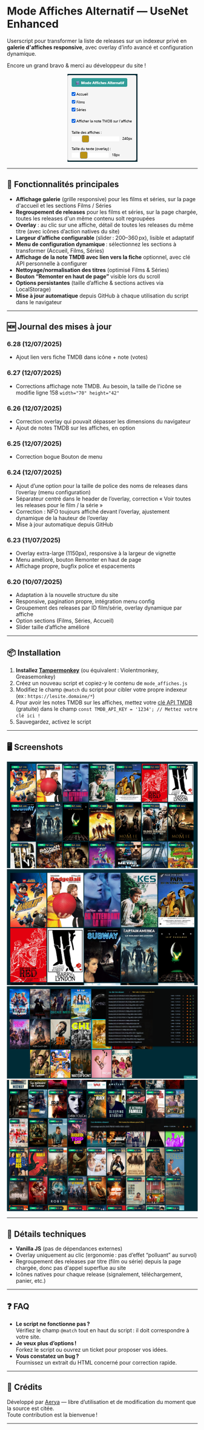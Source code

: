 # Mode Affiches Alternatif — UseNet Enhanced

Userscript pour transformer la liste de releases sur un indexeur privé en **galerie d'affiches responsive**, avec overlay d’info avancé et configuration dynamique.

Encore un grand bravo & merci au développeur du site !






<div align="center">

<img src="https://raw.githubusercontent.com/Aerya/Mode-Affiches/refs/heads/main/Screens/1.2.png" alt="Menu" />

</div>

---

## 🚀 Fonctionnalités principales

- **Affichage galerie** (grille responsive) pour les films et séries, sur la page d'accueil et les sections Films / Séries
- **Regroupement de releases** pour les films et séries, sur la page chargée, toutes les releases d'un même contenu solt regroupées
- **Overlay** : au clic sur une affiche, détail de toutes les releases du même titre (avec icônes d’action natives du site)
- **Largeur d’affiche configurable** (slider : 200–360 px), lisible et adaptatif
- **Menu de configuration dynamique** : sélectionnez les sections à transformer (Accueil, Films, Séries)
- **Affichage de la note TMDB avec lien vers la fiche** optionnel, avec clé API personnelle à configurer
- **Nettoyage/normalisation des titres** (optimisé Films & Séries)
- **Bouton “Remonter en haut de page”** visible lors du scroll
- **Options persistantes** (taille d’affiche & sections actives via LocalStorage)
- **Mise à jour automatique** depuis GitHub à chaque utilisation du script dans le navigateur

---

## 🆕 Journal des mises à jour

### 6.28 (12/07/2025)
- Ajout lien vers fiche TMDB dans icône + note (votes)

### 6.27 (12/07/2025)
- Corrections affichage note TMDB. Au besoin, la taille de l'icône se modifie ligne 158 `width="70" height="42"`

### 6.26 (12/07/2025)
- Correction overlay qui pouvait dépasser les dimensions du navigateur
- Ajout de notes TMDB sur les affiches, en option

### 6.25 (12/07/2025)
- Correction bogue Bouton de menu

### 6.24 (12/07/2025)
- Ajout d’une option pour la taille de police des noms de releases dans l’overlay (menu configuration)
- Séparateur centré dans le header de l’overlay, correction « Voir toutes les releases pour le film / la série »
- Correction : NFO toujours affiché devant l’overlay, ajustement dynamique de la hauteur de l’overlay
- Mise à jour automatique depuis GitHub

### 6.23 (11/07/2025)
- Overlay extra-large (1150px), responsive à la largeur de vignette
- Menu amélioré, bouton Remonter en haut de page
- Affichage propre, bugfix police et espacements

### 6.20 (10/07/2025)
- Adaptation à la nouvelle structure du site
- Responsive, pagination propre, intégration menu config
- Groupement des releases par ID film/série, overlay dynamique par affiche
- Option sections (Films, Séries, Accueil)
- Slider taille d’affiche amélioré

---

## 📦 Installation

1. **Installez [Tampermonkey](https://www.tampermonkey.net/)** (ou équivalent : Violentmonkey, Greasemonkey)
2. Créez un nouveau script et copiez-y le contenu de `mode_affiches.js`
3. Modifiez le champ `@match` du script pour cibler votre propre indexeur (ex : `https://lesite.domaine/*`)
4. Pour avoir les notes TMDB sur les affiches, mettez votre [clé API TMDB](https://www.themoviedb.org/settings/api) (gratuite) dans le champ `const TMDB_API_KEY = '1234'; // Mettez votre clé ici !`
3. Sauvegardez, activez le script

---

## 🖥️ Screenshots

![Démo](https://raw.githubusercontent.com/Aerya/Mode-Affiches/refs/heads/main/Screens/2.1.png)
![Démo](https://raw.githubusercontent.com/Aerya/Mode-Affiches/refs/heads/main/Screens/3.1.png)
![Démo](https://raw.githubusercontent.com/Aerya/Mode-Affiches/refs/heads/main/Screens/4.1.png)
![Démo](https://raw.githubusercontent.com/Aerya/Mode-Affiches/refs/heads/main/Screens/5.1.png)

---

## 🧩 Détails techniques

- **Vanilla JS** (pas de dépendances externes)
- Overlay uniquement au clic (ergonomie : pas d’effet “polluant” au survol)
- Regroupement des releases par titre (film ou série) depuis la page chargée, donc pas d'appel superflue au site
- Icônes natives pour chaque release (signalement, téléchargement, panier, etc.)

---

## ❓ FAQ

- **Le script ne fonctionne pas ?**  
  Vérifiez le champ `@match` tout en haut du script : il doit correspondre à votre site.
- **Je veux plus d’options !**  
  Forkez le script ou ouvrez un ticket pour proposer vos idées.
- **Vous constatez un bug ?**  
  Fournissez un extrait du HTML concerné pour correction rapide.

---

## 🤝 Crédits

Développé par [Aerya](https://github.com/Aerya) — libre d’utilisation et de modification du moment que la source est citée.  
Toute contribution est la bienvenue !

---